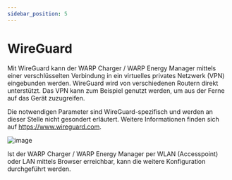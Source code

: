 ```yaml
---
sidebar_position: 5
---
```



# WireGuard

Mit WireGuard kann der WARP Charger / WARP Energy Manager mittels einer verschlüsselten Verbindung
in ein virtuelles privates Netzwerk (VPN) eingebunden werden. WireGuard
wird von verschiedenen Routern direkt unterstützt. Das VPN kann zum
Beispiel genutzt werden, um aus der Ferne auf das Gerät zuzugreifen.

Die notwendigen Parameter sind WireGuard-spezifisch und werden an dieser
Stelle nicht gesondert erläutert. Weitere Informationen finden sich auf
https://www.wireguard.com.

![image](/img/first_steps/network_wireguard.png)

Ist der WARP Charger / WARP Energy Manager per WLAN (Accesspoint) oder LAN mittels Browser
erreichbar, kann die weitere Konfiguration durchgeführt werden. 
